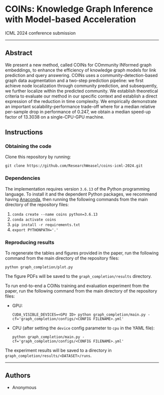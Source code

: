 # COINs: Knowledge Graph Inference with Model-based Acceleration

ICML 2024 conference submission

---------

## Abstract

We present a new method, called COINs for COmmunity INformed graph embeddings, to enhance the efficiency of knowledge graph models for link prediction and query answering. COINs uses a community-detection-based graph data augmentation and a two-step prediction pipeline: we first achieve node localization through community prediction, and subsequently, we further localize within the predicted community. We establish theoretical criteria to evaluate our method in our specific context and establish a direct expression of the reduction in time complexity. We empirically demonstrate an important scalability-performance trade-off where for a median relative per-sample drop in performance of 0.247, we obtain a median speed-up factor of 13.3038 on a single-CPU-GPU machine.

## Instructions

### Obtaining the code

Clone this repository by running:

`git clone https://github.com/ResearchWeasel/coins-icml-2024.git`

### Dependencies

The implementation requires version `3.6.13` of the Python programming language.
To install it and the dependent Python packages, we recommend having [Anaconda](https://www.anaconda.com/download), then
running the following commands from the main directory of the repository files:

1. `conda create --name coins python=3.6.13`
2. `conda activate coins`
3. `pip install -r requirements.txt`
4. `export PYTHONPATH='.'`

### Reproducing results

To regenerate the tables and figures provided in the paper, run the following command from the main directory of the
repository files:

`python graph_completion/plot.py`

The figure PDFs will be saved to the `graph_completion/results` directory.

To run end-to-end a COINs training and evaluation experiment from the paper, run the following command from the main
directory of the repository files:

- GPU:

  `CUDA_VISIBLE_DEVICES=<GPU ID> python graph_completion/main.py -cf='graph_completion/configs/<CONFIG FILENAME>.yml'`

- CPU (after setting the `device` config parameter to `cpu` in the YAML file):

  `python graph_completion/main.py -cf='graph_completion/configs/<CONFIG FILENAME>.yml'`

The experiment results will be saved to a directory in `graph_completion/results/<DATASET>/runs`.

----------

## Authors

- Anonymous
